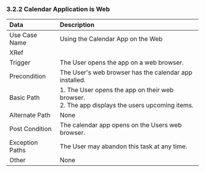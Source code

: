 ### 3.2.2 Calendar Application is Web

| Data          | Description |
|:--------------|:----------------|
|Use Case Name  | Using the Calendar App on the Web|
|XRef           ||
|Trigger	| The User opens the app on a web browser.|
|Precondition   | The User's web browser has the calendar app installed.|
|Basic Path     | 1. The User opens the app on their web browser.</br>2. The app displays the users upcoming items.|            
|Alternate Path | None|
|Post Condition | The calendar app opens on the Users web browser.|
|Exception Paths| The User may abandon this task at any time.|
|Other	        | None|
